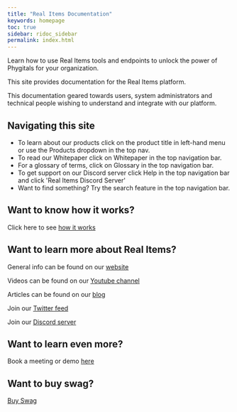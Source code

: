 ```yaml
---
title: "Real Items Documentation"
keywords: homepage
toc: true
sidebar: ridoc_sidebar
permalink: index.html
---
```


Learn how to use Real Items tools and endpoints to unlock the power of Phygitals for your organization.

This site provides documentation for the Real Items platform. 

This documentation geared towards users, system administrators and technical people wishing to understand and integrate with our platform.

## Navigating this site 

* To learn about our products click on the product title in left-hand menu or use the Products dropdown in the top nav.  
* To read our Whitepaper click on Whitepaper in the top navigation bar.
* For a glossary of terms, click on Glossary in the top navigation bar.
* To get support on our Discord server click Help in the top navigation bar and click 'Real Items Discord Server'
* Want to find something?  Try the search feature in the top navigation bar.

## Want to know how it works?

Click here to see [how it works](https://realitems.shop/pages/how-does-real-items-technology-work)

## Want to learn more about Real Items?

General info can be found on our [website](https://realitems.io)

Videos can be found on our [Youtube channel](https://www.youtube.com/channel/UCG3ilvGR4S1Oi92-HIZSJxQ)

Articles can be found on our [blog](https://realitems.shop/blogs/news)

Join our [Twitter feed](https://twitter.com/itemsdapp)

Join our [Discord server](https://discord.com/channels/803323232039075881/814905373038477363)

## Want to learn even more? 

Book a meeting or demo [here](https://meetings.hubspot.com/david1387/introduction-call-for-business-development)

## Want to buy swag?

[Buy Swag](https://realitems.shop/collections/100-authentic-marketplace)